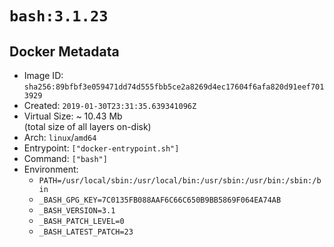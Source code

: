 # `bash:3.1.23`

## Docker Metadata

- Image ID: `sha256:89bfbf3e059471dd74d555fbb5ce2a8269d4ec17604f6afa820d91eef7013929`
- Created: `2019-01-30T23:31:35.639341096Z`
- Virtual Size: ~ 10.43 Mb  
  (total size of all layers on-disk)
- Arch: `linux`/`amd64`
- Entrypoint: `["docker-entrypoint.sh"]`
- Command: `["bash"]`
- Environment:
  - `PATH=/usr/local/sbin:/usr/local/bin:/usr/sbin:/usr/bin:/sbin:/bin`
  - `_BASH_GPG_KEY=7C0135FB088AAF6C66C650B9BB5869F064EA74AB`
  - `_BASH_VERSION=3.1`
  - `_BASH_PATCH_LEVEL=0`
  - `_BASH_LATEST_PATCH=23`
